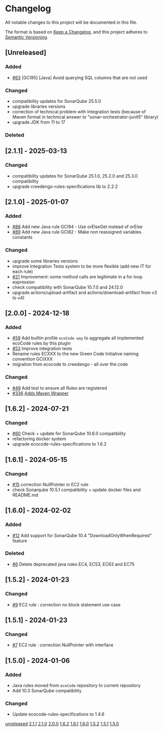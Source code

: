 # Changelog

All notable changes to this project will be documented in this file.

The format is based on [Keep a Changelog](https://keepachangelog.com/en/1.0.0/),
and this project adheres to [Semantic Versioning](https://semver.org/spec/v2.0.0.html).

## [Unreleased]

### Added
- [#63](https://github.com/green-code-initiative/ecoCode-java/pull/63) [GCI95] [Java] Avoid querying SQL columns that are not used

### Changed

- compatibility updates for SonarQube 25.5.0
- upgrade libraries versions
- correction of technical problem with Integration tests (because of Maven format in technical answer to "sonar-orchestrator-junit5" library)
- upgrade JDK from 11 to 17

### Deleted

## [2.1.1] - 2025-03-13

### Changed

- compatibility updates for SonarQube 25.1.0, 25.2.0 and 25.3.0 compatibility
- upgrade creedengo-rules-specifications lib to 2.2.2

## [2.1.0] - 2025-01-07

### Added

- [#88](https://github.com/green-code-initiative/creedengo-java/pull/88) Add new Java rule GCI94 - Use orElseGet instead of orElse
- [#89](https://github.com/green-code-initiative/creedengo-java/pull/89) Add new Java rule GCI82 - Make non reassigned variables constants

### Changed

- upgrade some libraries versions
- improve Integration Tests system to be more flexible (add new IT for each rule)
- [#21](https://github.com/green-code-initiative/creedengo-java/issues/21) Improvement: some method calls are legitimate in a for loop expression
- check compatibility with SonarQube 10.7.0 and 24.12.0
- upgrade actions/upload-artifact and actions/download-artifact from v3 to v4)

## [2.0.0] - 2024-12-18

### Added

- [#59](https://github.com/green-code-initiative/creedengo-java/pull/59) Add builtin profile `ecoCode way` to aggregate all implemented ecoCode rules by this plugin
- [#53](https://github.com/green-code-initiative/creedengo-java/issues/53) Improve integration tests
- Rename rules ECXXX to the new Green Code Initiative naming convention GCIXXX
- migration from ecocode to creedengo - all over the code

### Changed

- [#49](https://github.com/green-code-initiative/creedengo-java/pull/49) Add test to ensure all Rules are registered
- [#336](https://github.com/green-code-initiative/creedengo-rules-specifications/issues/336) [Adds Maven Wrapper](https://github.com/green-code-initiative/creedengo-java/pull/67)

## [1.6.2] - 2024-07-21

### Changed

- [#60](https://github.com/green-code-initiative/creedengo-java/issues/60) Check + update for SonarQube 10.6.0 compatibility
- refactoring docker system
- upgrade ecocode-rules-specifications to 1.6.2

## [1.6.1] - 2024-05-15

### Changed

- [#15](https://github.com/green-code-initiative/creedengo-java/issues/15) correction NullPointer in EC2 rule
- check Sonarqube 10.5.1 compatibility + update docker files and README.md

## [1.6.0] - 2024-02-02

### Added

- [#12](https://github.com/green-code-initiative/creedengo-java/issues/12) Add support for SonarQube 10.4 "DownloadOnlyWhenRequired" feature

### Deleted

- [#6](https://github.com/green-code-initiative/creedengo-java/pull/6) Delete deprecated java rules EC4, EC53, EC63 and EC75

## [1.5.2] - 2024-01-23

### Changed

- [#9](https://github.com/green-code-initiative/creedengo-java/issues/9) EC2 rule : correction no block statement use case

## [1.5.1] - 2024-01-23

### Changed

- [#7](https://github.com/green-code-initiative/creedengo-java/issues/7) EC2 rule : correction NullPointer with interface

## [1.5.0] - 2024-01-06

### Added

- Java rules moved from `ecoCode` repository to current repository
- Add 10.3 SonarQube compatibility

### Changed

- Update ecocode-rules-specifications to 1.4.6

[unreleased](https://github.com/green-code-initiative/creedengo-java/compare/2.1.1...HEAD)
[2.1.1](https://github.com/green-code-initiative/creedengo-java/compare/2.1.0...2.1.1)
[2.1.0](https://github.com/green-code-initiative/creedengo-java/compare/2.0.0...2.1.0)
[2.0.0](https://github.com/green-code-initiative/creedengo-java/compare/1.6.2...2.0.0)
[1.6.2](https://github.com/green-code-initiative/creedengo-java/compare/1.6.1...1.6.2)
[1.6.1](https://github.com/green-code-initiative/creedengo-java/compare/1.6.0...1.6.1)
[1.6.0](https://github.com/green-code-initiative/creedengo-java/compare/1.5.2...1.6.0)
[1.5.2](https://github.com/green-code-initiative/creedengo-java/compare/1.5.1...1.5.2)
[1.5.1](https://github.com/green-code-initiative/creedengo-java/compare/1.5.0...1.5.1)
[1.5.0](https://github.com/green-code-initiative/creedengo-java/releases/tag/1.5.0)
